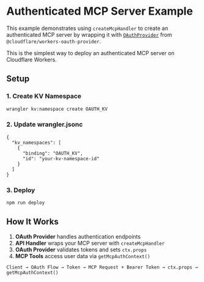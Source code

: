 # Authenticated MCP Server Example

This example demonstrates using `createMcpHandler` to create an authenticated MCP server by wrapping it with [`OAuthProvider`](https://github.com/cloudflare/workers-oauth-provider) from `@cloudflare/workers-oauth-provider`.

This is the simplest way to deploy an authenticated MCP server on Cloudflare Workers.

## Setup

### 1. Create KV Namespace

```bash
wrangler kv:namespace create OAUTH_KV
```

### 2. Update wrangler.jsonc

```jsonc
{
  "kv_namespaces": [
    {
      "binding": "OAUTH_KV",
      "id": "your-kv-namespace-id"
    }
  ]
}
```

### 3. Deploy

```bash
npm run deploy
```

## How It Works

1. **OAuth Provider** handles authentication endpoints
2. **API Handler** wraps your MCP server with `createMcpHandler`
3. **OAuth Provider** validates tokens and sets `ctx.props`
4. **MCP Tools** access user data via `getMcpAuthContext()`

```
Client → OAuth Flow → Token → MCP Request + Bearer Token → ctx.props → getMcpAuthContext()
```
